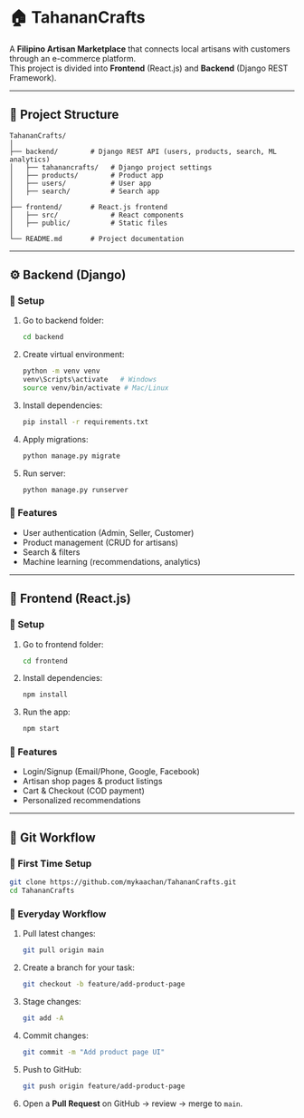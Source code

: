 # 🏠 TahananCrafts
A **Filipino Artisan Marketplace** that connects local artisans with customers through an e-commerce platform.  
This project is divided into **Frontend** (React.js) and **Backend** (Django REST Framework).

---

## 📂 Project Structure
```
TahananCrafts/
│
├── backend/        # Django REST API (users, products, search, ML analytics)
│   ├── tahanancrafts/   # Django project settings
│   ├── products/        # Product app
│   ├── users/           # User app
│   ├── search/          # Search app
│
├── frontend/       # React.js frontend
│   ├── src/             # React components
│   ├── public/          # Static files
│
└── README.md       # Project documentation
```

---

## ⚙️ Backend (Django)

### 🔹 Setup
1. Go to backend folder:
   ```bash
   cd backend
   ```
2. Create virtual environment:
   ```bash
   python -m venv venv
   venv\Scripts\activate   # Windows
   source venv/bin/activate # Mac/Linux
   ```
3. Install dependencies:
   ```bash
   pip install -r requirements.txt
   ```
4. Apply migrations:
   ```bash
   python manage.py migrate
   ```
5. Run server:
   ```bash
   python manage.py runserver
   ```

### 🔹 Features
- User authentication (Admin, Seller, Customer)  
- Product management (CRUD for artisans)  
- Search & filters  
- Machine learning (recommendations, analytics)  

---

## 🎨 Frontend (React.js)

### 🔹 Setup
1. Go to frontend folder:
   ```bash
   cd frontend
   ```
2. Install dependencies:
   ```bash
   npm install
   ```
3. Run the app:
   ```bash
   npm start
   ```

### 🔹 Features
- Login/Signup (Email/Phone, Google, Facebook)  
- Artisan shop pages & product listings  
- Cart & Checkout (COD payment)  
- Personalized recommendations  

---

## 🔄 Git Workflow

### 🔹 First Time Setup
```bash
git clone https://github.com/mykaachan/TahananCrafts.git
cd TahananCrafts
```

### 🔹 Everyday Workflow
1. Pull latest changes:
   ```bash
   git pull origin main
   ```
2. Create a branch for your task:
   ```bash
   git checkout -b feature/add-product-page
   ```
3. Stage changes:
   ```bash
   git add -A
   ```
4. Commit changes:
   ```bash
   git commit -m "Add product page UI"
   ```
5. Push to GitHub:
   ```bash
   git push origin feature/add-product-page
   ```
6. Open a **Pull Request** on GitHub → review → merge to `main`.
